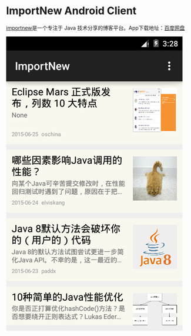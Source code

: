 ImportNew Android Client
========================
[importnew](http://www.importnew.com)是一个专注于 Java 技术分享的博客平台。App下载地址：[百度网盘](http://pan.baidu.com/s/1mgmrczI)

![home](screenshot/device-2015-06-28-215335.png)



